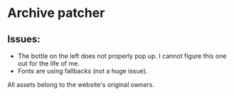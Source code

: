 # Archive patcher

## Issues:
 - The bottle on the left does not properly pop up. I cannot figure this one out for the life of me.
 - Fonts are using fallbacks (not a huge issue).

All assets belong to the website's original owners.

